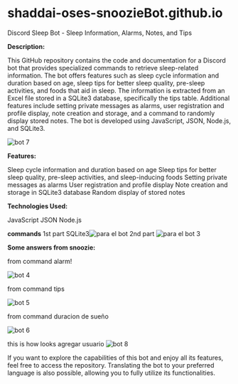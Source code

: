# shaddai-oses-snoozieBot.github.io

Discord Sleep Bot - Sleep Information, Alarms, Notes, and Tips

**Description:**

This GitHub repository contains the code and documentation for a Discord bot that provides specialized commands to retrieve sleep-related information. The bot offers features such as sleep cycle information and duration based on age, sleep tips for better sleep quality, pre-sleep activities, and foods that aid in sleep. The information is extracted from an Excel file stored in a SQLite3 database, specifically the tips table. Additional features include setting private messages as alarms, user registration and profile display, note creation and storage, and a command to randomly display stored notes. The bot is developed using JavaScript, JSON, Node.js, and SQLite3.

![bot 7](https://github.com/shaddai-oses/shaddai-oses-snoozieBot.github.io/assets/124713917/a2bc237c-9f14-43e7-bbed-bd7607a909f0)

**Features:**

Sleep cycle information and duration based on age
Sleep tips for better sleep quality, pre-sleep activities, and sleep-inducing foods
Setting private messages as alarms
User registration and profile display
Note creation and storage in SQLite3 database
Random display of stored notes

**Technologies Used:**

JavaScript
JSON
Node.js

**commands**
1st part
SQLite3![para el bot ](https://github.com/shaddai-oses/shaddai-oses-snoozieBot.github.io/assets/124713917/7b705b99-ba9d-4eae-9e3d-b6e50045bbbb)
2nd part
![para el bot 3](https://github.com/shaddai-oses/shaddai-oses-snoozieBot.github.io/assets/124713917/75faccf6-a556-4fdf-957c-01fb8624d206)

**Some answers from snoozie:**

from command alarm!

![bot 4](https://github.com/shaddai-oses/shaddai-oses-snoozieBot.github.io/assets/124713917/95b617f9-ff48-44b4-bbb0-0bf071e7642c)

from command tips 

![bot 5](https://github.com/shaddai-oses/shaddai-oses-snoozieBot.github.io/assets/124713917/1931ec2f-116d-4a9a-89a4-0b2ba633cb71)

from command duracion de sueño

![bot 6](https://github.com/shaddai-oses/shaddai-oses-snoozieBot.github.io/assets/124713917/f9632659-2bee-4f0d-9705-1614bf270ad1)

this is how looks agregar usuario
![bot 8](https://github.com/shaddai-oses/shaddai-oses-snoozieBot.github.io/assets/124713917/4fe91a9b-587c-4deb-bb7a-0058e5611b94)

If you want to explore the capabilities of this bot and enjoy all its features, feel free to access the repository. Translating the bot to your preferred language is also possible, allowing you to fully utilize its functionalities.


